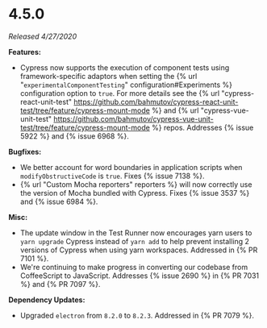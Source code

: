 # 4.5.0

*Released 4/27/2020*

**Features:**

- Cypress now supports the execution of component tests using framework-specific adaptors when setting the {% url "`experimentalComponentTesting`" configuration#Experiments %} configuration option to `true`.  For more details see the {% url "cypress-react-unit-test" https://github.com/bahmutov/cypress-react-unit-test/tree/feature/cypress-mount-mode %} and {% url "cypress-vue-unit-test" https://github.com/bahmutov/cypress-vue-unit-test/tree/feature/cypress-mount-mode %} repos. Addresses {% issue 5922 %} and {% issue 6968 %}.

**Bugfixes:**

- We better account for word boundaries in application scripts when `modifyObstructiveCode` is `true`. Fixes {% issue 7138 %}.
- {% url "Custom Mocha reporters" reporters %} will now correctly use the version of Mocha bundled with Cypress. Fixes {% issue 3537 %} and {% issue 6984 %}.

**Misc:**

- The update window in the Test Runner now encourages yarn users to `yarn upgrade` Cypress instead of `yarn add` to help prevent installing 2 versions of Cypress when using yarn workspaces. Addressed in {% PR 7101 %}.
- We're continuing to make progress in converting our codebase from CoffeeScript to JavaScript. Addresses {% issue 2690 %} in {% PR 7031 %} and {% PR 7097 %}.

**Dependency Updates:**

- Upgraded `electron` from `8.2.0` to `8.2.3`. Addressed in {% PR 7079 %}.
